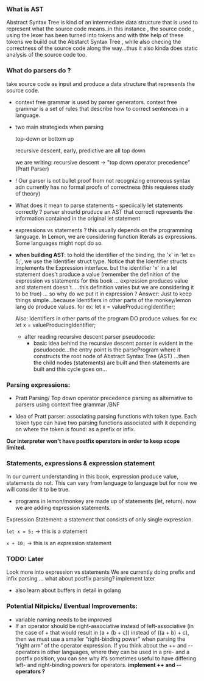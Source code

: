 ### What is AST

Abstract Syntax Tree is kind of an intermediate data structure that is used to represent what the source code means..in this instance , the source code , using the lexer has been turned into tokens and with thte help of these tokens we buiild out the Abstarct Syntax Tree , while also checing the correctness of the source code along the way...thus it also kinda does static analysis of the source code too.

### What do parsers do ?

take source code as input and produce a data structure that represents the source code. 

- context free grammar is used by parser generators. context free grammar is a set of rules that describe how to correct sentences in a language.

- two main strategieds when parsing

  top-down or bottom up

  recursive descent, early, predictive are all top down

  we are writing: recursive descent -> "top down operator precedence" (Pratt Parser)

- ! Our parser is not bullet proof from not recognizing erroneous syntax adn currently has no formal proofs of correctness (this requieres study of theory)
  
- What does it mean to parse statements - speciically let statements correctly ?
  parser shourld pruduce an AST that correctl represents the information contained in the original let statement

- expressions vs statements ?
  this usually depends on the programming language. In Lemon, we are considering function literals as expressions. Some languages might nopt do so.

- **when building AST**: to hold the identifier of the binding, the 'x' in 'let x= 5;', we
  use the Identifier struct type. Notice that the Identifier structs implements the Expression 
  interface. but the identifier 'x' in a let statement does't produce a value (remember the definition
  of the expression vs statements for this book ... expression produces value and statement doesn't.....this definition varies but we are considering it to be true) ... so why do we put it in expression ?
  Answer: Just to keep things simple...because Identifiers in other parts of the monkey/lemon lang do produce values. for ex: let x = valueProducingIdentifier;
  
  Also: Identifiers in other parts of the program DO produce values. for ex: let x = valueProducingIdentifier;

  - after reading recursive descent parser pseudocode:
    - basic idea behind the recursive descent parser is evident in the pseudocode...the entry point is the parseProgram where it constructs the root node of Abstract Syntax Tree (AST) ...then the child nodes (statements) are built and then statements are built and this cycle goes on...
  
### Parsing expressions:

- Pratt Parsing/ Top down operator precedence parsing as alternative to parsers using context free grammar /BNF

- Idea of Pratt parser: associating parsing functions with token type. Each token type can have two parsing functions associated with it depending on where the token is found: as a prefix or infix.

 **Our interpreter won't have postfix operators in order to keep scope limited.**

### Statements, expressions & expression statement

In our current understanding in this book, expression produce value, statements do not. This can vary from language to language but for now we will consider it to be true.

- programs in lemon/monkey are made up of statements (let, return). now we are adding expression statements.

Expression Statement: a statement that consists of only single expression. 

`let x = 5;` -> this is a statement

`x + 10;` -> this is an expression statement


### TODO: Later
 Look more into expression vs statements
 We are currently doing prefix and infix parsing ... what about postfix parsing? implement later

 - also learn about buffers in detail in golang

 ### Potential Nitpicks/ Eventual Improvements:

 - variable naming needs to be improved
 - If an operator should be right-associative instead of left-associative (in the case of + that would result in (a + (b  + c)) instead of ((a + b) + c), then we must use a smaller “right-binding power” when parsing the “right arm” of the operator expression. If you think about the ++ and -- operators in other languages, where they can be used in a pre- and a postfix position, you can see why it’s sometimes useful to have differing left- and right-binding powers for operators. **implement ++ and -- operators ?**
